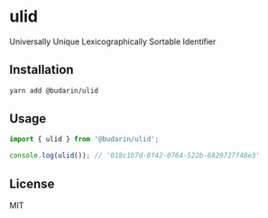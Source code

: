 # ulid

Universally Unique Lexicographically Sortable Identifier

## Installation

```sh
yarn add @budarin/ulid
```

## Usage

```ts
import { ulid } from '@budarin/ulid';

console.log(ulid()); // '018c1b7d-0f42-0764-522b-6829727f48e3'
```

## License

MIT
